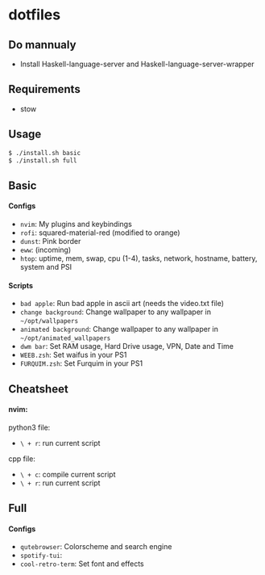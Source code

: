 # dotfiles

## Do mannualy

* Install Haskell-language-server and Haskell-language-server-wrapper

## Requirements

* stow

## Usage

```bash
$ ./install.sh basic
$ ./install.sh full
```
## Basic

#### Configs

* `nvim`: My plugins and keybindings
* `rofi`: squared-material-red (modified to orange)
* `dunst`: Pink border
* `eww`: (incoming)
* `htop`: uptime, mem, swap, cpu (1-4), tasks, network, hostname, battery, system and PSI

#### Scripts

* `bad apple`: Run bad apple in ascii art (needs the video.txt file)
* `change background`: Change wallpaper to any wallpaper in `~/opt/wallpapers`
* `animated background`: Change wallpaper to any wallpaper in `~/opt/animated_wallpapers`
* `dwm bar`: Set RAM usage, Hard Drive usage, VPN, Date and Time
* `WEEB.zsh`: Set waifus in your PS1
* `FURQUIM.zsh`: Set Furquim in your PS1

## Cheatsheet

#### nvim:

python3 file:
* `\ + r`: run current script

cpp file:
* `\ + c`: compile current script
* `\ + r`: run current script

## Full

#### Configs

* `qutebrowser`: Colorscheme and search engine
* `spotify-tui`:
* `cool-retro-term`: Set font and effects
